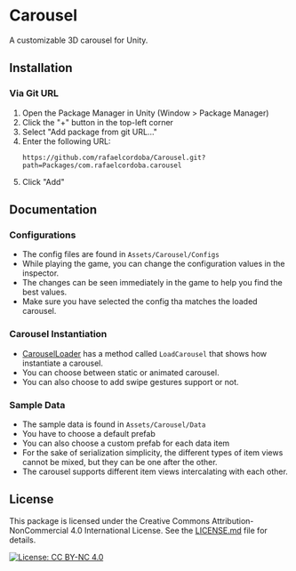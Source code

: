 # Carousel

A customizable 3D carousel for Unity.

## Installation

### Via Git URL

1. Open the Package Manager in Unity (Window > Package Manager)
2. Click the "+" button in the top-left corner
3. Select "Add package from git URL..."
4. Enter the following URL:
   ```
   https://github.com/rafaelcordoba/Carousel.git?path=Packages/com.rafaelcordoba.carousel
   ```
5. Click "Add"

## Documentation

### Configurations
- The config files are found in `Assets/Carousel/Configs`
- While playing the game, you can change the configuration values in the inspector.
- The changes can be seen immediately in the game to help you find the best values.
- Make sure you have selected the config tha matches the loaded carousel.

### Carousel Instantiation
- [CarouselLoader](https://github.com/rafaelcordoba/Carousel/blob/main/Assets/Carousel/Scripts/CarouselLoader.cs) has a method called `LoadCarousel` that shows how instantiate a carousel.
- You can choose between static or animated carousel.
- You can also choose to add swipe gestures support or not.

### Sample Data
- The sample data is found in `Assets/Carousel/Data`
- You have to choose a default prefab
- You can also choose a custom prefab for each data item
- For the sake of serialization simplicity, the different types of item views cannot be mixed, but they can be one after the other.
- The carousel supports different item views intercalating with each other.

## License

This package is licensed under the Creative Commons Attribution-NonCommercial 4.0 International License. See the [LICENSE.md](LICENSE.md) file for details.

[![License: CC BY-NC 4.0](https://img.shields.io/badge/License-CC%20BY--NC%204.0-lightgrey.svg)](https://creativecommons.org/licenses/by-nc/4.0/) 